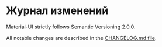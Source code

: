 # Журнал изменений

<p class="description">Material-UI strictly follows Semantic Versioning 2.0.0.</p>

All notable changes are described in the [CHANGELOG.md file](https://github.com/mui-org/material-ui/blob/master/CHANGELOG.md).